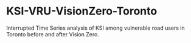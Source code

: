 # KSI-VRU-VisionZero-Toronto
Interrupted Time Series analysis of KSI among vulnerable road users in Toronto before and after Vision Zero.
